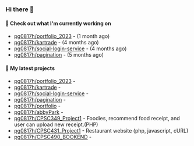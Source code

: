 ### Hi there 👋

#### 👷 Check out what I'm currently working on

- [pg0817h/portfolio_2023](https://github.com/pg0817h/portfolio_2023) -  (1 month ago)
- [pg0817h/kartrade](https://github.com/pg0817h/kartrade) -  (4 months ago)
- [pg0817h/social-login-service](https://github.com/pg0817h/social-login-service) -  (4 months ago)
- [pg0817h/pagination](https://github.com/pg0817h/pagination) -  (5 months ago)
#### 🌱 My latest projects

- [pg0817h/portfolio_2023](https://github.com/pg0817h/portfolio_2023) - 
- [pg0817h/kartrade](https://github.com/pg0817h/kartrade) - 
- [pg0817h/social-login-service](https://github.com/pg0817h/social-login-service) - 
- [pg0817h/pagination](https://github.com/pg0817h/pagination) - 
- [pg0817h/portfolio](https://github.com/pg0817h/portfolio) - 
- [pg0817h/abbyPark](https://github.com/pg0817h/abbyPark) - 
- [pg0817h/CPSC349_Project1](https://github.com/pg0817h/CPSC349_Project1) - Foodies, recommend food receipt, and user can upload new receipt.(PHP) 
- [pg0817h/CPSC431_Project1](https://github.com/pg0817h/CPSC431_Project1) - Restaurant website (php, javascript, cURL)
- [pg0817h/CPSC490_BOOKEND](https://github.com/pg0817h/CPSC490_BOOKEND) - 